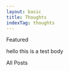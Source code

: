```yaml
---
layout: basic
title: Thoughts
indexTag: thoughts
---
```


Featured

<Card>
<CardTitle>
hello
</CardTitle>
<CardBody>
this is a test body
</CardBody>
</Card>

All Posts

<PostList posts={metaList} />
